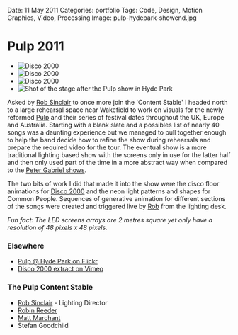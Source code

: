 Date: 11 May 2011
Categories: portfolio
Tags: Code, Design, Motion Graphics, Video, Processing
Image: pulp-hydepark-showend.jpg

# Pulp 2011

<div class="carousel">
  <ul class="slider" id="slider1">
    <li class="slide"><img src="/attachments/pulp-hydepark-disco2000-1.jpg" alt="Disco 2000"></li>
    <li class="slide"><img src="/attachments/pulp-hydepark-common-people-1.jpg" alt="Disco 2000"></li>
    <li class="slide"><img src="/attachments/pulp-hydepark-common-people-2.jpg" alt="Disco 2000"></li>
    <li class="slide"><img src="/attachments/pulp-hydepark-showend.jpg" alt="Shot of the stage after the Pulp show in Hyde Park"></li>
  </ul>
</div>

Asked by [Rob Sinclair](http://www.robsinclair.com/) to once more join the 'Content Stable' I headed north to a large rehearsal space near Wakefield to work on visuals for the newly reformed [Pulp](http://www.pulppeople.com/) and their series of festival dates throughout the UK, Europe and Australia. Starting with a blank slate and a possibles list of nearly 40 songs was a daunting experience but we managed to pull together enough to help the band decide how to refine the show during rehearsals and prepare the required video for the tour. The eventual show is a more traditional lighting based show with the screens only in use for the latter half and then only used part of the time in a more abstract way when compared to the [Peter Gabriel shows](/portfolio/visuals/peter-gabriel-new-blood-2010). 

The two bits of work I did that made it into the show were the disco floor animations for [Disco 2000](http://vimeo.com/25977964) and the neon light patterns and shapes for Common People. Sequences of generative animation for different sections of the songs were created and triggered live by [Rob](http://www.robsinclair.com/) from the lighting desk.

*Fun fact: The LED screens arrays are 2 metres square yet only have a resolution of 48 pixels x 48 pixels.*

### Elsewhere

* [Pulp @ Hyde Park on Flickr](http://www.flickr.com/photos/thegoodchild/sets/72157626989566141/)
* [Disco 2000 extract on Vimeo](http://vimeo.com/25977964)

### The Pulp Content Stable

* [Rob Sinclair](http://www.robsinclair.com/) - Lighting Director
* [Robin Reeder](http://unicone.co.uk)
* [Matt Marchant](http://mattmarchant.co.uk)
* Stefan Goodchild

